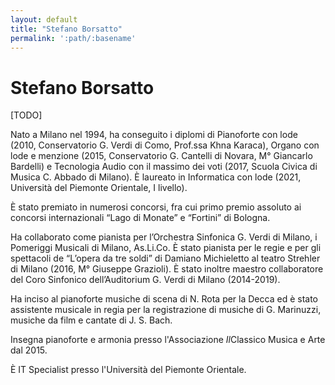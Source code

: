 ```yaml
---
layout: default
title: "Stefano Borsatto"
permalink: ':path/:basename'
---
```


# Stefano Borsatto
[TODO]

Nato a Milano nel 1994, ha conseguito i diplomi di Pianoforte con lode (2010, Conservatorio G. Verdi di Como, Prof.ssa Khna Karaca), Organo con lode e menzione (2015, Conservatorio G. Cantelli di Novara, M° Giancarlo Bardelli) e Tecnologia Audio con il massimo dei voti (2017, Scuola Civica di Musica C. Abbado di Milano). È laureato in Informatica con lode (2021, Università del Piemonte Orientale, I livello).

È stato premiato in numerosi concorsi, fra cui primo premio assoluto ai concorsi internazionali “Lago di Monate” e “Fortini” di Bologna.

Ha collaborato come pianista per l’Orchestra Sinfonica G. Verdi di Milano, i Pomeriggi Musicali di Milano, As.Li.Co. È stato pianista per le regie e per gli spettacoli de “L’opera da tre soldi” di Damiano Michieletto al teatro Strehler di Milano (2016, M° Giuseppe Grazioli). È stato inoltre maestro collaboratore del Coro Sinfonico dell’Auditorium G. Verdi di Milano (2014-2019).

Ha inciso al pianoforte musiche di scena di N. Rota per la Decca ed è stato assistente musicale in regia per la registrazione di musiche di G. Marinuzzi, musiche da film e cantate di J. S. Bach.

Insegna pianoforte e armonia presso l'Associazione *Il*Classico Musica e Arte dal 2015.

È IT Specialist presso l'Università del Piemonte Orientale. 
